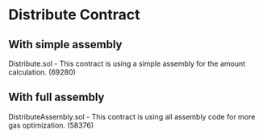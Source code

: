 # Distribute Contract

## With simple assembly
Distribute.sol - This contract is using a simple assembly for the amount calculation. (69280)
## With full assembly
DistributeAssembly.sol - This contract is using all assembly code for more gas optimization. (58376)